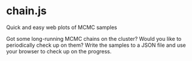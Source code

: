 # chain.js
Quick and easy web plots of MCMC samples

Got some long-running MCMC chains on the cluster? Would you like to periodically check up on them? Write the samples to a JSON file and use your browser to check up on the progress.
